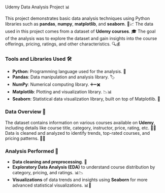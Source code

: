 Udemy Data Analysis Project 📊  

This project demonstrates basic data analysis techniques using Python libraries such as **pandas**, **numpy**, **matplotlib**, and **seaborn**. 🐍📈 The data used in this project comes from a dataset of **Udemy courses**. 🎓 The goal of the analysis was to explore the dataset and gain insights into the course offerings, pricing, ratings, and other characteristics. 🔍💰  

### **Tools and Libraries Used** 🛠️  

- **Python**: Programming language used for the analysis. 🐍  
- **Pandas**: Data manipulation and analysis library. 🏷️  
- **NumPy**: Numerical computing library. ➕➖✖️  
- **Matplotlib**: Plotting and visualization library. 📉📊  
- **Seaborn**: Statistical data visualization library, built on top of Matplotlib. 🎨  

### **Data Overview** 📂  

The dataset contains information on various courses available on **Udemy**, including details like course title, category, instructor, price, rating, etc. 📝💡  
Data is cleaned and analyzed to identify trends, top-rated courses, and pricing patterns. 🧹✨  

### **Analysis Performed** 🔎  

- **Data cleaning and preprocessing**. 🧼  
- **Exploratory Data Analysis (EDA)** to understand course distribution by category, pricing, and ratings. 📊📉  
- **Visualizations** of data trends and insights using **Seaborn** for more advanced statistical visualizations. 📊🎨
